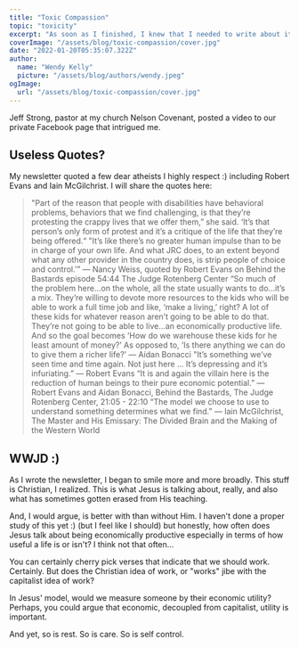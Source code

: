 ```yaml
---
title: "Toxic Compassion"
topic: "toxicity"
excerpt: "As soon as I finished, I knew that I needed to write about it in a Christian context."
coverImage: "/assets/blog/toxic-compassion/cover.jpg"
date: "2022-01-20T05:35:07.322Z"
author:
  name: "Wendy Kelly"
  picture: "/assets/blog/authors/wendy.jpeg"
ogImage:
  url: "/assets/blog/toxic-compassion/cover.jpg"
---
```


Jeff Strong, pastor at my church Nelson Covenant, posted a video to our private Facebook page that intrigued me.


## Useless Quotes?

My newsletter quoted a few dear atheists I highly respect :) including Robert Evans and Iain McGilchrist. I will share the quotes here:

> "Part of the reason that people with disabilities have behavioral problems, behaviors that we find challenging, is that they’re protesting the crappy lives that we offer them,” she said. ‘It’s that person’s only form of protest and it’s a critique of the life that they’re being offered.“ "It’s like there’s no greater human impulse than to be in charge of your own life. And what JRC does, to an extent beyond what any other provider in the country does, is strip people of choice and control.’” — Nancy Weiss, quoted by Robert Evans on Behind the Bastards episode 54:44 The Judge Rotenberg Center
> “So much of the problem here…on the whole, all the state usually wants to do…it’s a mix. They’re willing to devote more resources to the kids who will be able to work a full time job and like, ‘make a living,’ right? A lot of these kids for whatever reason aren’t going to be able to do that. They’re not going to be able to live…an economically productive life. And so the goal becomes ‘How do we warehouse these kids for he least amount of money?’ As opposed to, ‘Is there anything we can do to give them a richer life?’
> — Aidan Bonacci "It’s something we’ve seen time and time again. Not just here … It’s depressing and it’s infuriating.”
> — Robert Evans “It is and again the villain here is the reduction of human beings to their pure economic potential.” — Robert Evans and Aidan Bonacci, Behind the Bastards, The Judge Rotenberg Center, 21:05 - 22:10
> “The model we choose to use to understand something determines what we find.” ― Iain McGilchrist, The Master and His Emissary: The Divided Brain and the Making of the Western World

## WWJD :)

As I wrote the newsletter, I began to smile more and more broadly. This stuff is Christian, I realized. This is what Jesus is talking about, really, and also what has sometimes gotten erased from His teaching. 

And, I would argue, is better with than without Him. I haven't done a proper study of this yet :) (but I feel like I should) but honestly, how often does Jesus talk about being economically productive especially in terms of how useful a life is or isn't? I think not that often...

You can certainly cherry pick verses that indicate that we should work. Certainly. But does the Christian idea of work, or "works" jibe with the capitalist idea of work?

In Jesus' model, would we measure someone by their economic utility? Perhaps, you could argue that economic, decoupled from capitalist, utility is important. 

And yet, so is rest. So is care. So is self control. 
